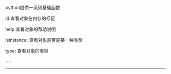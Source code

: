 python提供一系列基础函数

id:查看对象在内存的标记

help:查看对象的帮助说明

isinstance: 查看对象是否是某一种类型

type: 查看对象的类型

==

---



